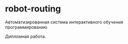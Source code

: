 # robot-routing

Автоматизированная система интерактивного обучения программированию

Дипломная работа.